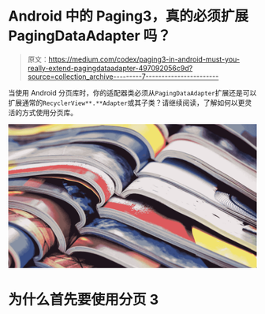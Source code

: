 # Android 中的 Paging3，真的必须扩展 PagingDataAdapter 吗？

> 原文：<https://medium.com/codex/paging3-in-android-must-you-really-extend-pagingdataadapter-497092056c9d?source=collection_archive---------7----------------------->

当使用 Android 分页库时，你的适配器类必须从`PagingDataAdapter`扩展还是可以扩展通常的`RecyclerView**.**Adapter`或其子类？请继续阅读，了解如何以更灵活的方式使用分页库。

![](img/2ebace2d9ec691547cffc0df46e785d3.png)

# 为什么首先要使用分页 3